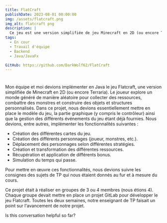 ```yaml
---
title: FlatCraft
publishDate: 2023-08-01 00:00:00
img: /assets/flatcraft.png
img_alt: flatcraft png
description: |
  Ce jeu est une version simplifiée de jeu Minecraft en 2D (ou encore Terraria).
tags:
  - En cour
  - Travail d'équipe
  - Backend
  - Java/JavaFx

GitHub: https://github.com/DarkWolf62/FlatCraft
---
```


<h1></h1>

Mon équipe et moi devions implémenter en Java le jeu Flatcraft, une version simplifiée de Minecraft en 2D (ou encore Terraria). Le joueur explore un monde généré de manière aléatoire pour collecter des ressources, combattre des monstres et construire des objets et structures personnalisés. Dans ce projet, nous devions essentiellement mettre en place le modèle du jeu, la partie graphique (y compris le contrôleur) ainsi que la gestion des différents événements du jeu étant déjà fournies. Nous devions, entre autres, implémenter les fonctionnalités suivantes :

- Création des différentes cartes du jeu.
- Création des différents personnages (joueur, monstres, etc.).
- Déplacement des personnages selon différentes stratégies.
- Création et transformation des différentes ressources.
- Récupération et application de différents bonus.
- Simulation du temps qui passe.

Pour mettre en œuvre ces fonctionnalités, nous devions suivre les consignes des sujets de TP qui nous étaient donnés au fur et à mesure du cours.

Ce projet était à réaliser en groupes de 3 ou 4 membres (nous étions 4). Chaque groupe devait mettre en place un projet GitLab pour développer le jeu Flatcraft. Toutes les deux semaines, notre enseignant de TP faisait un point sur l'avancement de notre projet.





Is this conversation helpful so far?




